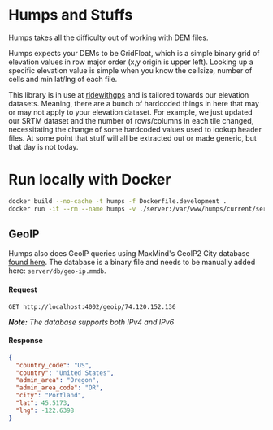 # Humps and Stuffs

Humps takes all the difficulty out of working with DEM files.

Humps expects your DEMs to be GridFloat, which is a simple binary grid of elevation values in row major order (x,y origin is upper left).  Looking up a specific elevation value is simple when you know the cellsize, number of cells and min lat/lng of each file.

This library is in use at [ridewithgps](http://ridewithgps.com) and is tailored towards our elevation datasets.  Meaning, there are a bunch of hardcoded things in here that may or may not apply to your elevation dataset. For example, we just updated our SRTM dataset and the number of rows/columns in each tile changed, necessitating the change of some hardcoded values used to lookup header files.  At some point that stuff will all be extracted out or made generic, but that day is not today.

# Run locally with Docker

```bash
docker build --no-cache -t humps -f Dockerfile.development .
docker run -it --rm --name humps -v ./server:/var/www/humps/current/server -p 127.0.0.1:4002:4002 humps
```

## GeoIP

Humps also does GeoIP queries using MaxMind's GeoIP2 City database [found here](https://www.maxmind.com/en/geoip2-city). The database is a binary file and needs to be manually added here: `server/db/geo-ip.mmdb`.

#### Request

`GET http://localhost:4002/geoip/74.120.152.136`

***Note:** The database supports both IPv4 and IPv6*

#### Response

```json
{
  "country_code": "US",
  "country": "United States",
  "admin_area": "Oregon",
  "admin_area_code": "OR",
  "city": "Portland",
  "lat": 45.5173,
  "lng": -122.6398
}
```
